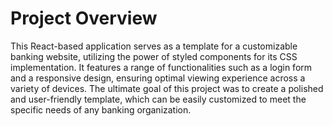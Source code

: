 # Project Overview

This React-based application serves as a template for a customizable banking website, utilizing the power of styled components for its CSS implementation. It features a range of functionalities such as a login form and a responsive design, ensuring optimal viewing experience across a variety of devices. The ultimate goal of this project was to create a polished and user-friendly template, which can be easily customized to meet the specific needs of any banking organization.


